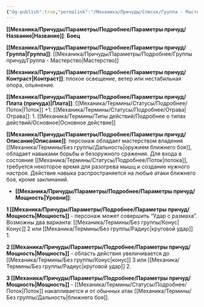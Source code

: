 ```yaml
---
{"dg-publish":true,"permalink":"/Механика/Причуды/Список/Группа - Мастерство/Боец/","noteIcon":"","created":"2025-09-07T13:19:21.269+03:00","updated":"2025-10-20T13:31:30.894+03:00"}
---
```




**[[Механика/Причуды/Параметры/Подробнее/Параметры причуд/Название\|Название]]**: **Боец**

**[[Механика/Причуды/Параметры/Подробнее/Параметры причуд/Группа\|Группа]]**: [[Механика/Причуды/Параметры/Подробнее/Группы причуд/Группа - Мастерство\|Мастерство]] 

**[[Механика/Причуды/Параметры/Подробнее/Параметры причуд/Контраст\|Контраст]]**: плохое освещение, ветер или нестабильная опора, опьянение. 

**[[Механика/Причуды/Параметры/Подробнее/Параметры причуд/Плата (причуда)\|Плата]]**: [[Механика/Термины/Статусы/Подробнее/Поток\|Поток]] +1. [[Механика/Термины/Статусы/Подробнее/Отрава\|Отрава]]: 1. [[Механика/Термины/Типы действий/Подробнее о типах действий/Основное\|Основное действие]]

**[[Механика/Причуды/Параметры/Подробнее/Параметры причуд/Описание\|Описание]]**: персонаж обладает мастерством владения [[Механика/Термины/Без группы/Дальность\|оружием ближнего боя]], обладает навыками борьбы и безоружного сражения. Для входа в состояние [[Механика/Термины/Статусы/Подробнее/Поток\|потока]], требуется некоторое время для разогрева мышц и создание нужного настроя. Действие навыка распространяется на любые атаки ближнего боя, кроме заклинаний. 


- **[[Механика/Причуды/Параметры/Подробнее/Параметры причуд/Мощность\|Уровни]]**:

**1 [[Механика/Причуды/Параметры/Подробнее/Параметры причуд/Мощность\|Мощность]]** - персонаж может совершить “Удар с размаха”. Возможны два варианта: [[Механика/Термины/Без группы/Конус\|Конус]] 2 или [[Механика/Термины/Без группы/Радиус\|круговой удар]] 1. 

**2 [[Механика/Причуды/Параметры/Подробнее/Параметры причуд/Мощность\|Мощность]]** - область действия увеличивается до [[Механика/Термины/Без группы/Конус\|конус]] 3 или [[Механика/Термины/Без группы/Радиус\|круговой удар]] 2.

**3 [[Механика/Причуды/Параметры/Подробнее/Параметры причуд/Мощность\|Мощность]]** - [[Механика/Термины/Статусы/Подробнее/Поток\|Поток]] накапливается и от обычных атак [[Механика/Термины/Без группы/Дальность\|ближнего боя]].